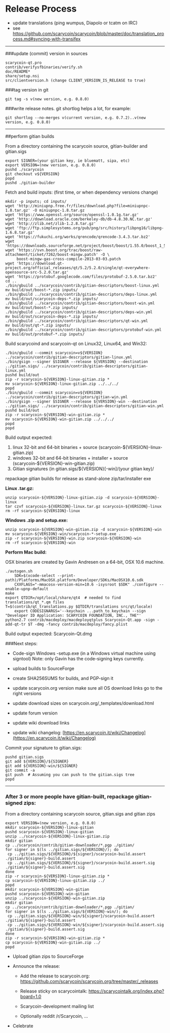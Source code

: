 Release Process
====================

* update translations (ping wumpus, Diapolo or tcatm on IRC)
* see https://github.com/scarycoin/scarycoin/blob/master/doc/translation_process.md#syncing-with-transifex

* * *

###update (commit) version in sources


	scarycoin-qt.pro
	contrib/verifysfbinaries/verify.sh
	doc/README*
	share/setup.nsi
	src/clientversion.h (change CLIENT_VERSION_IS_RELEASE to true)

###tag version in git

	git tag -s v(new version, e.g. 0.8.0)

###write release notes. git shortlog helps a lot, for example:

	git shortlog --no-merges v(current version, e.g. 0.7.2)..v(new version, e.g. 0.8.0)

* * *

##perform gitian builds

 From a directory containing the scarycoin source, gitian-builder and gitian.sigs
  
	export SIGNER=(your gitian key, ie bluematt, sipa, etc)
	export VERSION=(new version, e.g. 0.8.0)
	pushd ./scarycoin
	git checkout v${VERSION}
	popd
	pushd ./gitian-builder

 Fetch and build inputs: (first time, or when dependency versions change)

	mkdir -p inputs; cd inputs/
	wget 'http://miniupnp.free.fr/files/download.php?file=miniupnpc-1.8.tar.gz' -O miniupnpc-1.8.tar.gz
	wget 'https://www.openssl.org/source/openssl-1.0.1g.tar.gz'
	wget 'http://download.oracle.com/berkeley-db/db-4.8.30.NC.tar.gz'
	wget 'http://zlib.net/zlib-1.2.8.tar.gz'
	wget 'ftp://ftp.simplesystems.org/pub/png/src/history/libpng16/libpng-1.6.8.tar.gz'
	wget 'https://fukuchi.org/works/qrencode/qrencode-3.4.3.tar.bz2'
	wget 'https://downloads.sourceforge.net/project/boost/boost/1.55.0/boost_1_55_0.tar.bz2'
	wget 'https://svn.boost.org/trac/boost/raw-attachment/ticket/7262/boost-mingw.patch' -O \ 
	     boost-mingw-gas-cross-compile-2013-03-03.patch
	wget 'https://download.qt-project.org/official_releases/qt/5.2/5.2.0/single/qt-everywhere-opensource-src-5.2.0.tar.gz'
	wget 'https://protobuf.googlecode.com/files/protobuf-2.5.0.tar.bz2'
	cd ..
	./bin/gbuild ../scarycoin/contrib/gitian-descriptors/boost-linux.yml
	mv build/out/boost-*.zip inputs/
	./bin/gbuild ../scarycoin/contrib/gitian-descriptors/deps-linux.yml
	mv build/out/scarycoin-deps-*.zip inputs/
	./bin/gbuild ../scarycoin/contrib/gitian-descriptors/boost-win.yml
	mv build/out/boost-*.zip inputs/
	./bin/gbuild ../scarycoin/contrib/gitian-descriptors/deps-win.yml
	mv build/out/scarycoin-deps-*.zip inputs/
	./bin/gbuild ../scarycoin/contrib/gitian-descriptors/qt-win.yml
	mv build/out/qt-*.zip inputs/
	./bin/gbuild ../scarycoin/contrib/gitian-descriptors/protobuf-win.yml
	mv build/out/protobuf-*.zip inputs/

 Build scarycoind and scarycoin-qt on Linux32, Linux64, and Win32:
  
	./bin/gbuild --commit scarycoin=v${VERSION} ../scarycoin/contrib/gitian-descriptors/gitian-linux.yml
	./bin/gsign --signer $SIGNER --release ${VERSION} --destination ../gitian.sigs/ ../scarycoin/contrib/gitian-descriptors/gitian-linux.yml
	pushd build/out
	zip -r scarycoin-${VERSION}-linux-gitian.zip *
	mv scarycoin-${VERSION}-linux-gitian.zip ../../../
	popd
	./bin/gbuild --commit scarycoin=v${VERSION} ../scarycoin/contrib/gitian-descriptors/gitian-win.yml
	./bin/gsign --signer $SIGNER --release ${VERSION}-win --destination ../gitian.sigs/ ../scarycoin/contrib/gitian-descriptors/gitian-win.yml
	pushd build/out
	zip -r scarycoin-${VERSION}-win-gitian.zip *
	mv scarycoin-${VERSION}-win-gitian.zip ../../../
	popd
	popd

  Build output expected:

  1. linux 32-bit and 64-bit binaries + source (scarycoin-${VERSION}-linux-gitian.zip)
  2. windows 32-bit and 64-bit binaries + installer + source (scarycoin-${VERSION}-win-gitian.zip)
  3. Gitian signatures (in gitian.sigs/${VERSION}[-win]/(your gitian key)/

repackage gitian builds for release as stand-alone zip/tar/installer exe

**Linux .tar.gz:**

	unzip scarycoin-${VERSION}-linux-gitian.zip -d scarycoin-${VERSION}-linux
	tar czvf scarycoin-${VERSION}-linux.tar.gz scarycoin-${VERSION}-linux
	rm -rf scarycoin-${VERSION}-linux

**Windows .zip and setup.exe:**

	unzip scarycoin-${VERSION}-win-gitian.zip -d scarycoin-${VERSION}-win
	mv scarycoin-${VERSION}-win/scarycoin-*-setup.exe .
	zip -r scarycoin-${VERSION}-win.zip scarycoin-${VERSION}-win
	rm -rf scarycoin-${VERSION}-win

**Perform Mac build:**

  OSX binaries are created by Gavin Andresen on a 64-bit, OSX 10.6 machine.

	./autogen.sh
        SDK=$(xcode-select --print-path)/Platforms/MacOSX.platform/Developer/SDKs/MacOSX10.6.sdk
        CXXFLAGS="-mmacosx-version-min=10.6 -isysroot $SDK" ./configure --enable-upnp-default
	make
	export QTDIR=/opt/local/share/qt4  # needed to find translations/qt_*.qm files
	T=$(contrib/qt_translations.py $QTDIR/translations src/qt/locale)
        export CODESIGNARGS='--keychain ...path_to_keychain --sign "Developer ID Application: SCARYCOIN FOUNDATION, INC., THE"'
	python2.7 contrib/macdeploy/macdeployqtplus Scarycoin-Qt.app -sign -add-qt-tr $T -dmg -fancy contrib/macdeploy/fancy.plist

 Build output expected: Scarycoin-Qt.dmg

###Next steps:

* Code-sign Windows -setup.exe (in a Windows virtual machine using signtool)
 Note: only Gavin has the code-signing keys currently.

* upload builds to SourceForge

* create SHA256SUMS for builds, and PGP-sign it

* update scarycoin.org version
  make sure all OS download links go to the right versions
  
* update download sizes on scarycoin.org/_templates/download.html

* update forum version

* update wiki download links

* update wiki changelog: [https://en.scarycoin.it/wiki/Changelog](https://en.scarycoin.it/wiki/Changelog)

Commit your signature to gitian.sigs:

	pushd gitian.sigs
	git add ${VERSION}/${SIGNER}
	git add ${VERSION}-win/${SIGNER}
	git commit -a
	git push  # Assuming you can push to the gitian.sigs tree
	popd

-------------------------------------------------------------------------

### After 3 or more people have gitian-built, repackage gitian-signed zips:

From a directory containing scarycoin source, gitian.sigs and gitian zips

	export VERSION=(new version, e.g. 0.8.0)
	mkdir scarycoin-${VERSION}-linux-gitian
	pushd scarycoin-${VERSION}-linux-gitian
	unzip ../scarycoin-${VERSION}-linux-gitian.zip
	mkdir gitian
	cp ../scarycoin/contrib/gitian-downloader/*.pgp ./gitian/
	for signer in $(ls ../gitian.sigs/${VERSION}/); do
	 cp ../gitian.sigs/${VERSION}/${signer}/scarycoin-build.assert ./gitian/${signer}-build.assert
	 cp ../gitian.sigs/${VERSION}/${signer}/scarycoin-build.assert.sig ./gitian/${signer}-build.assert.sig
	done
	zip -r scarycoin-${VERSION}-linux-gitian.zip *
	cp scarycoin-${VERSION}-linux-gitian.zip ../
	popd
	mkdir scarycoin-${VERSION}-win-gitian
	pushd scarycoin-${VERSION}-win-gitian
	unzip ../scarycoin-${VERSION}-win-gitian.zip
	mkdir gitian
	cp ../scarycoin/contrib/gitian-downloader/*.pgp ./gitian/
	for signer in $(ls ../gitian.sigs/${VERSION}-win/); do
	 cp ../gitian.sigs/${VERSION}-win/${signer}/scarycoin-build.assert ./gitian/${signer}-build.assert
	 cp ../gitian.sigs/${VERSION}-win/${signer}/scarycoin-build.assert.sig ./gitian/${signer}-build.assert.sig
	done
	zip -r scarycoin-${VERSION}-win-gitian.zip *
	cp scarycoin-${VERSION}-win-gitian.zip ../
	popd

- Upload gitian zips to SourceForge

- Announce the release:

  - Add the release to scarycoin.org: https://github.com/scarycoin/scarycoin.org/tree/master/_releases

  - Release sticky on scarycointalk: https://scarycointalk.org/index.php?board=1.0

  - Scarycoin-development mailing list

  - Optionally reddit /r/Scarycoin, ...

- Celebrate 
